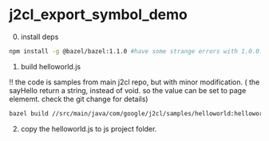 # j2cl_export_symbol_demo

0. install deps

```bash
npm install -g @bazel/bazel:1.1.0 #have some strange errors with 1.0.0. So I use 1.1.0 instead. 
```

1. build helloworld.js

!! the code is samples from main j2cl repo, but with minor modification. ( the sayHello return a string, instead of void. so the value can be set to page elememt. check the git change for details)

```bash
bazel build //src/main/java/com/google/j2cl/samples/helloworld:helloworld
```

2. copy the helloworld.js to js project folder.
